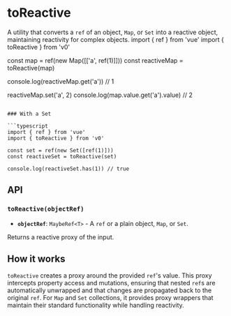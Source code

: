 # toReactive

A utility that converts a `ref` of an object, `Map`, or `Set` into a reactive object, maintaining reactivity for complex objects.
import { ref } from 'vue'
import { toReactive } from 'v0'

const map = ref(new Map([['a', ref(1)]]))
const reactiveMap = toReactive(map)

console.log(reactiveMap.get('a')) // 1

reactiveMap.set('a', 2)
console.log(map.value.get('a').value) // 2
```

### With a Set

```typescript
import { ref } from 'vue'
import { toReactive } from 'v0'

const set = ref(new Set([ref(1)]))
const reactiveSet = toReactive(set)

console.log(reactiveSet.has(1)) // true
```

## API

### `toReactive(objectRef)`

- **`objectRef`**: `MaybeRef<T>` - A `ref` or a plain object, `Map`, or `Set`.

Returns a reactive proxy of the input.

## How it works

`toReactive` creates a proxy around the provided `ref`'s value. This proxy intercepts property access and mutations, ensuring that nested `ref`s are automatically unwrapped and that changes are propagated back to the original `ref`. For `Map` and `Set` collections, it provides proxy wrappers that maintain their standard functionality while handling reactivity.
